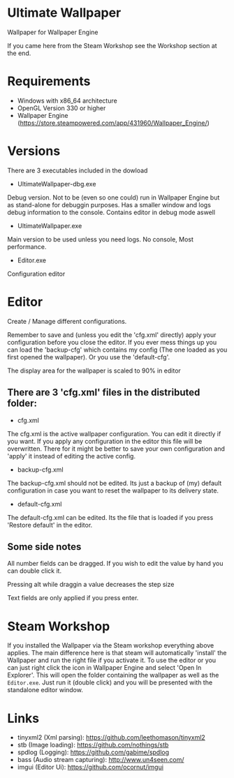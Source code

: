 # Ultimate Wallpaper
Wallpaper for Wallpaper Engine

If you came here from the Steam Workshop see the Workshop section at the end.

# Requirements
- Windows with x86_64 architecture
- OpenGL Version 330 or higher
- Wallpaper Engine (https://store.steampowered.com/app/431960/Wallpaper_Engine/)

# Versions
<p> There are 3 executables included in the dowload </p>

- UltimateWallpaper-dbg.exe
<p>Debug version. Not to be (even so one could) run in Wallpaper Engine but as stand-alone for debuggin purposes. Has a smaller window and logs debug information to the console. Contains editor in debug mode aswell</p>

- UltimateWallpaper.exe
<p>Main version to be used unless you need logs. No console, Most performance.</p>

- Editor.exe
<p>Configuration editor</p>

# Editor
<p>Create / Manage different configurations.</p>
<p>Remember to save and (unless you edit the 'cfg.xml' directly) apply your configuration before you close the editor.
If you ever mess things up you can load the 'backup-cfg' which contains my config (The one loaded as you first opened the wallpaper).
Or you use the 'default-cfg'. </p>
<p>The display area for the wallpaper is scaled to 90% in editor</p>
<h2>There are 3 'cfg.xml' files in the distributed folder:</h2>

- cfg.xml
<p>The cfg.xml is the active wallpaper configuration. You can edit it directly if you want. If you apply any configuration in the editor
  this file will be overwritten. There for it might be better to save your own configuration and 'apply' it instead of editing the active config.</p>

- backup-cfg.xml
<p>The backup-cfg.xml should not be edited. Its just a backup of (my) default configuration in case you want to reset the wallpaper to its delivery state.</p>

- default-cfg.xml
<p>The default-cfg.xml can be edited. Its the file that is loaded if you press 'Restore default' in the editor.</p>

<h2>Some side notes</h2>
<p>All number fields can be dragged. If you wish to edit the value by hand you can double click it.</p>
<p>Pressing alt while draggin a value decreases the step size</p>
<p>Text fields are only applied if you press enter.</p>

# Steam Workshop
If you installed the Wallpaper via the Steam workshop everything above applies.
The main difference here is that steam will automatically 'install' the Wallpaper and run the right file if you activate it.
To use the editor or you can just right click the icon in Wallpaper Engine and select 'Open In Explorer'. This will open the folder containing the wallpaper as well as the `Editor.exe`. Just run it (double click) and you will be presented with the standalone editor window.


# Links
- tinyxml2 (Xml parsing): https://github.com/leethomason/tinyxml2
- stb (Image loading): https://github.com/nothings/stb
- spdlog (Logging): https://github.com/gabime/spdlog
- bass (Audio stream capturing): http://www.un4seen.com/
- imgui (Editor Ui): https://github.com/ocornut/imgui
